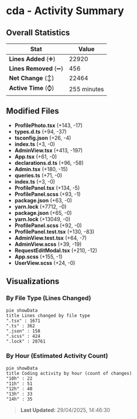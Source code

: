 # cda - Activity Summary 

## Overall Statistics

| Stat                   | Value                                                             |
| ---------------------- | ----------------------------------------------------------------- |
| **Lines Added** (➕)   | 22920                                          |
| **Lines Removed** (➖) | 456                                        |
| **Net Change** (↕)    | 22464                |
| **Active Time** (⌚)   | 255 minutes |


## Modified Files
- **ProfilePhoto.tsx** (+143, -17)
- **types.d.ts** (+94, -37)
- **tsconfig.json** (+26, -4)
- **index.ts** (+3, -0)
- **AdminView.tsx** (+413, -197)
- **App.tsx** (+61, -0)
- **declarations.d.ts** (+96, -58)
- **Admin.tsx** (+180, -15)
- **queries.ts** (+71, -0)
- **index.ts** (+3, -0)
- **ProfilePanel.tsx** (+134, -5)
- **ProfilePanel.scss** (+93, -1)
- **package.json** (+63, -0)
- **yarn.lock** (+7712, -0)
- **package.json** (+65, -0)
- **yarn.lock** (+13049, -0)
- **ProfilePanel.scss** (+92, -0)
- **ProfilePanel.test.tsx** (+130, -83)
- **AdminView.test.tsx** (+64, -7)
- **AdminView.scss** (+39, -19)
- **RequestEditModal.tsx** (+210, -12)
- **App.scss** (+155, -1)
- **UserView.scss** (+24, -0)

## Visualizations

### By File Type (Lines Changed)

```mermaid
pie showData
title Lines changed by file type
".tsx" : 1671
".ts" : 362
".json" : 158
".scss" : 424
".lock" : 20761
```

### By Hour (Estimated Activity Count)

```mermaid
pie showData
title Coding activity by hour (count of changes)
"10h" : 22
"11h" : 51
"12h" : 40
"13h" : 33
"14h" : 35
```


> **Last Updated:** 29/04/2025, 14:46:30